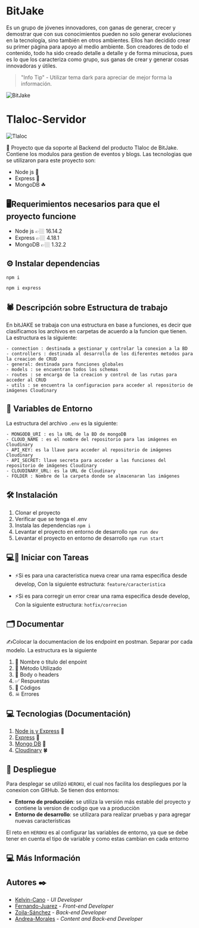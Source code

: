 # BitJake
Es un grupo de jóvenes innovadores, con ganas de generar, crecer y demostrar que con sus conocimientos  pueden no solo generar evoluciones en la tecnología, sino también en otros ambientes. 
Ellos han decidido crear su primer página para apoyo al medio ambiente. Son creadores de todo el contenido, todo ha sido creado detalle a detalle y de forma minuciosa, pues es lo que los caracteriza como grupo, sus ganas de crear y generar cosas innovadoras y útiles.
> "Info Tip" - Utilizar tema dark para apreciar de mejor forma la información. 

![BitJake](https://res.cloudinary.com/dzdoi1gfv/image/upload/v1656278263/logoMThem_b8lsk0.png)

# Tlaloc-Servidor

![Tlaloc](https://res.cloudinary.com/dzdoi1gfv/image/upload/v1656278672/TlalocMThem_jrfeei.png)

🌳​ Proyecto que da soporte al Backend del producto Tlaloc de BitJake. Contiene los modulos para gestion de eventos y blogs. Las tecnologias que se utilizaron para este proyecto son:

- Node js 🍄
- Express  🌼
- MongoDB ​☘

## ​🖥️​ Requerimientos necesarios para que el proyecto funcione
- Node js 👉🏼​ 16.14.2 
- Express 👉🏼​ 4.18.1
- MongoDB 👉🏼​ 1.32.2

## ⚙ Instalar dependencias 
```bash
npm i
```

```bash
npm i express
```
## ​🕷️​​ Descripción sobre Estructura de trabajo
En bitJAKE se trabaja con una estructura en base a funciones, es decir que clasificamos los archivos en carpetas de acuerdo a la funcion que tienen. La estructura es la siguiente:

```
- connection : destinada a gestionar y controlar la conexion a la BD
- controllers : destinada al desarrollo de los diferentes metodos para la creacion de CRUD
- general: destinada para funciones globales
- models : se encuentran todos los schemas
- routes : se encarga de la creacion y control de las rutas para acceder al CRUD
- utils : se encuentra la configuracion para acceder al repositorio de imágenes Cloudinary
```


## ​🦜​ Variables de Entorno
La estructura del archivo `.env` es la siguiente:

```
- MONGODB_URI : es la URL de la BD de mongoDB
- CLOUD_NAME : es el nombre del repositorio para las imágenes en Cloudinary
- API_KEY: es la llave para acceder al repositorio de imágenes Cloudinary
- API_SECRET: llave secreta para acceder a las funciones del repositorio de imágenes Cloudinary
- CLOUDINARY_URL: es la URL de Cloudinary
- FOLDER : Nombre de la carpeta donde se almacenaran las imágenes
```

## 🛠 Instalación

1. Clonar el proyecto
2. Verificar que se tenga el .env
3. Instala las dependencias
   `npm i`
4. Levantar el proyecto en entorno de desarrollo
   `npm run dev`
5. Levantar el proyecto en entorno de desarrollo
   `npm run start`

## 💻​🔨​ Iniciar con Tareas
- ⚡Si es para una caracteristica nueva crear una rama especifica desde develop, Con la siguiente estructura:
    `feature/caracteristica `

- ⚡Si es para corregir un error crear una rama especifica desde develop, Con la siguiente estructura:
    `hotfix/correcion `

## 🗂 Documentar
✍Colocar la documentacion de los endpoint en postman. Separar por cada modelo. La estructura es la siguiente
 
1.   🌿​ Nombre o titulo del enpoint 
2.   🐢​ Método Utilizado
3.   ​🌴​ Body o headers
4.   ✅ Respuestas
5.   🤙 Códigos
6.   ☠ Errores

## 💻​ Tecnologias (Documentación)
1.  [Node js y Express](https://nodejs.org/en/docs/) 🌹​
2.  [Express](https://developer.mozilla.org/es/docs/Learn/Server-side/Express_Nodejs/Introduction) 🌳 
3.  [Mongo DB](https://www.mongodb.com/docs/) 🍁
4.  [Cloudinary](https://cloudinary.com/documentation) 🍀

## ​🦚​ Despliegue
Para desplegar se utilizó  `HEROKU`, el cual nos facilita los despliegues por la conexion con GitHub. 
Se tienen dos entornos:
- **Entorno de producción**: se utiliza la versión  más  estable del proyecto y contiene la version de codigo que va a producciòn
- **Entorno de desarrollo**: se utilizara para realizar pruebas y para agregar nuevas características

El reto en `HEROKU` es al configurar las variables de entorno, ya que se debe tener en cuenta el tipo de variable y como estas cambian en cada entorno

## 💻​ Más Información

## Autores ✒️
* [Kelvin-Cano](https://github.com/Allecan) - *UI Developer*
* [Fernando-Juarez](https://github.com/Rafterminador) - *Front-end Developer* 
* [Zoila-Sánchez](https://github.com/ZoilaSanchez) - *Back-end Developer*
* [Andrea-Morales](https://github.com/AGMH16) - *Content and Back-end Developer*